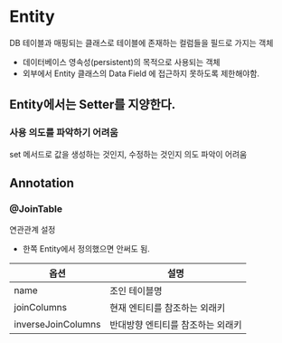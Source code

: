 # Entity
DB 테이블과 매핑되는 클래스로 테이블에 존재하는 컬럼들을 필드로 가지는 객체    
- 데이터베이스 영속성(persistent)의 목적으로 사용되는 객체
- 외부에서 Entity 클래스의 Data Field 에 접근하지 못하도록 제한해야함.

## Entity에서는 Setter를 지양한다.
### 사용 의도를 파악하기 어려움
set 메서드로 값을 생성하는 것인지, 수정하는 것인지 의도 파악이 어려움

## Annotation
### @JoinTable
연관관계 설정
- 한쪽 Entity에서 정의했으면 안써도 됨.

| 옵션 | 설명 |
| --- | --- |
| name | 조인 테이블명 |
| joinColumns | 현재 엔티티를 참조하는 외래키 |
| inverseJoinColumns | 반대방향 엔티티를 참조하는 외래키 |
